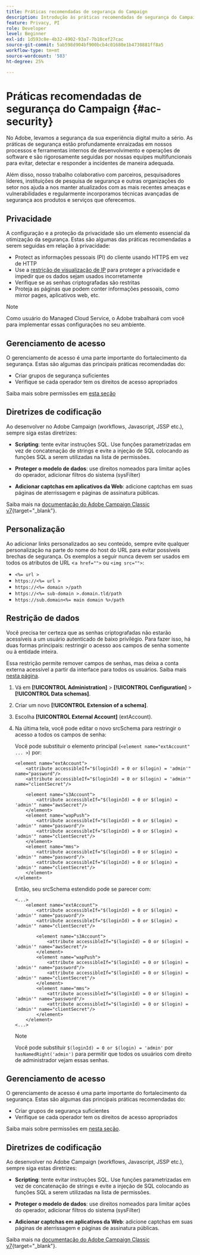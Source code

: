 ```yaml
---
title: Práticas recomendadas de segurança do Campaign
description: Introdução às práticas recomendadas de segurança do Campaign
feature: Privacy, PI
role: Developer
level: Beginner
exl-id: 1d593c8e-4b32-4902-93a7-7b18cef27cac
source-git-commit: 5ab598d904bf900bcb4c01680e1b4730881ff8a5
workflow-type: tm+mt
source-wordcount: '583'
ht-degree: 25%

---
```


# Práticas recomendadas de segurança do Campaign {#ac-security}

No Adobe, levamos a segurança da sua experiência digital muito a sério. As práticas de segurança estão profundamente enraizadas em nossos processos e ferramentas internos de desenvolvimento e operações de software e são rigorosamente seguidas por nossas equipes multifuncionais para evitar, detectar e responder a incidentes de maneira adequada.

Além disso, nosso trabalho colaborativo com parceiros, pesquisadores líderes, instituições de pesquisa de segurança e outras organizações do setor nos ajuda a nos manter atualizados com as mais recentes ameaças e vulnerabilidades e regularmente incorporamos técnicas avançadas de segurança aos produtos e serviços que oferecemos.

## Privacidade

A configuração e a proteção da privacidade são um elemento essencial da otimização da segurança. Estas são algumas das práticas recomendadas a serem seguidas em relação à privacidade:

* Protect as informações pessoais (PI) do cliente usando HTTPS em vez de HTTP
* Use a [restrição de visualização de IP](../dev/restrict-pi-view.md) para proteger a privacidade e impedir que os dados sejam usados incorretamente
* Verifique se as senhas criptografadas são restritas
* Proteja as páginas que podem conter informações pessoais, como mirror pages, aplicativos web, etc.


>[!NOTE]
>
>Como usuário do Managed Cloud Service, o Adobe trabalhará com você para implementar essas configurações no seu ambiente.


## Gerenciamento de acesso

O gerenciamento de acesso é uma parte importante do fortalecimento da segurança. Estas são algumas das principais práticas recomendadas do:

* Criar grupos de segurança suficientes
* Verifique se cada operador tem os direitos de acesso apropriados

Saiba mais sobre permissões em [esta seção](../start/gs-permissions.md)

## Diretrizes de codificação

Ao desenvolver no Adobe Campaign (workflows, Javascript, JSSP etc.), sempre siga estas diretrizes:

* **Scripting**: tente evitar instruções SQL. Use funções parametrizadas em vez de concatenação de strings e evite a injeção de SQL colocando as funções SQL a serem utilizadas na lista de permissões.

* **Proteger o modelo de dados**: use direitos nomeados para limitar ações do operador, adicionar filtros do sistema (sysFilter)

* **Adicionar captchas em aplicativos da Web**: adicione captchas em suas páginas de aterrissagem e páginas de assinatura públicas.

Saiba mais na [documentação do Adobe Campaign Classic v7](https://experienceleague.adobe.com/docs/campaign-classic/using/installing-campaign-classic/security-privacy/scripting-coding-guidelines.html#installing-campaign-classic){target="_blank"}.


## Personalização

Ao adicionar links personalizados ao seu conteúdo, sempre evite qualquer personalização na parte do nome do host do URL para evitar possíveis brechas de segurança. Os exemplos a seguir nunca devem ser usados em todos os atributos de URL &lt;`a href="">` ou `<img src="">`:

* `<%= url >`
* `https://<%= url >`
* `https://<%= domain >/path`
* `https://<%= sub-domain >.domain.tld/path`
* `https://sub.domain<%= main domain %>/path`

## Restrição de dados

Você precisa ter certeza que as senhas criptografadas não estarão acessíveis a um usuário autenticado de baixo privilégio. Para fazer isso, há duas formas principais: restringir o acesso aos campos de senha somente ou à entidade inteira.

Essa restrição permite remover campos de senhas, mas deixa a conta externa acessível a partir da interface para todos os usuários. Saiba mais [nesta página](../dev/restrict-pi-view.md).

1. Vá em **[!UICONTROL Administration]** > **[!UICONTROL Configuration]** > **[!UICONTROL Data schemas]**.

1. Criar um novo **[!UICONTROL Extension of a schema]**.

1. Escolha **[!UICONTROL External Account]** (extAccount).

1. Na última tela, você pode editar o novo srcSchema para restringir o acesso a todos os campos de senha:

   Você pode substituir o elemento principal (`<element name="extAccount" ... >`) por:

   ```
   <element name="extAccount">
       <attribute accessibleIf="$(loginId) = 0 or $(login) = 'admin'" name="password"/>
       <attribute accessibleIf="$(loginId) = 0 or $(login) = 'admin'" name="clientSecret"/>
   
       <element name="s3Account">
           <attribute accessibleIf="$(loginId) = 0 or $(login) = 'admin'" name="awsSecret"/>
       </element>
       <element name="wapPush">
           <attribute accessibleIf="$(loginId) = 0 or $(login) = 'admin'" name="password"/>
           <attribute accessibleIf="$(loginId) = 0 or $(login) = 'admin'" name="clientSecret"/>
       </element>
       <element name="mms">
           <attribute accessibleIf="$(loginId) = 0 or $(login) = 'admin'" name="password"/>
           <attribute accessibleIf="$(loginId) = 0 or $(login) = 'admin'" name="clientSecret"/>
       </element>
   </element>
   ```

   Então, seu srcSchema estendido pode se parecer com:

   ```
   <...>
       <element name="extAccount">
           <attribute accessibleIf="$(loginId) = 0 or $(login) = 'admin'" name="password"/>
           <attribute accessibleIf="$(loginId) = 0 or $(login) = 'admin'" name="clientSecret"/>
   
           <element name="s3Account">
               <attribute accessibleIf="$(loginId) = 0 or $(login) = 'admin'" name="awsSecret"/>
           </element>
           <element name="wapPush">
               <attribute accessibleIf="$(loginId) = 0 or $(login) = 'admin'" name="password"/>
               <attribute accessibleIf="$(loginId) = 0 or $(login) = 'admin'" name="clientSecret"/>
           </element>
           <element name="mms">
               <attribute accessibleIf="$(loginId) = 0 or $(login) = 'admin'" name="password"/>
               <attribute accessibleIf="$(loginId) = 0 or $(login) = 'admin'" name="clientSecret"/>
           </element>
       </element>
   <...> 
   ```

   >[!NOTE]
   >
   >Você pode substituir `$(loginId) = 0 or $(login) = 'admin'` por `hasNamedRight('admin')` para permitir que todos os usuários com direito de administrador vejam essas senhas.


## Gerenciamento de acesso

O gerenciamento de acesso é uma parte importante do fortalecimento da segurança. Estas são algumas das principais práticas recomendadas do:

* Criar grupos de segurança suficientes
* Verifique se cada operador tem os direitos de acesso apropriados

Saiba mais sobre permissões em [nesta seção](../start/gs-permissions.md).

## Diretrizes de codificação

Ao desenvolver no Adobe Campaign (workflows, Javascript, JSSP etc.), sempre siga estas diretrizes:

* **Scripting**: tente evitar instruções SQL. Use funções parametrizadas em vez de concatenação de strings e evite a injeção de SQL colocando as funções SQL a serem utilizadas na lista de permissões.

* **Proteger o modelo de dados**: use direitos nomeados para limitar ações do operador, adicionar filtros do sistema (sysFilter)

* **Adicionar captchas em aplicativos da Web**: adicione captchas em suas páginas de aterrissagem e páginas de assinatura públicas.

Saiba mais na [documentação do Adobe Campaign Classic v7](https://experienceleague.adobe.com/docs/campaign-classic/using/installing-campaign-classic/security-privacy/scripting-coding-guidelines.html#installing-campaign-classic){target="_blank"}.
